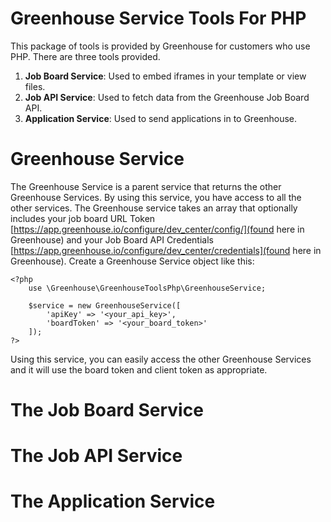 # Greenhouse Service Tools For PHP

This package of tools is provided by Greenhouse for customers who use PHP.  There are three tools provided.

1. **Job Board Service**: Used to embed iframes in your template or view files.  
2. **Job API Service**: Used to fetch data from the Greenhouse Job Board API.
3. **Application Service**: Used to send applications in to Greenhouse.

# Greenhouse Service
The Greenhouse Service is a parent service that returns the other Greenhouse Services.  By using this service, you have access to all the other services.  The Greenhouse service takes an array that optionally includes your job board URL Token [https://app.greenhouse.io/configure/dev_center/config/](found here in Greenhouse) and your Job Board API Credentials [https://app.greenhouse.io/configure/dev_center/credentials](found here in Greenhouse).  Create a Greenhouse Service object like this:

```
<?php
	use \Greenhouse\GreenhouseToolsPhp\GreenhouseService;
	
	$service = new GreenhouseService([
		'apiKey' => '<your_api_key>', 
		'boardToken' => '<your_board_token>'
	]);
?>
```

Using this service, you can easily access the other Greenhouse Services and it will use the board token and client token as appropriate.

# The Job Board Service

# The Job API Service

# The Application Service

